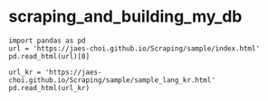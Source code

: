 # scraping_and_building_my_db

```
import pandas as pd
url = 'https://jaes-choi.github.io/Scraping/sample/index.html'
pd.read_html(url)[0]
```

```
url_kr = 'https://jaes-choi.github.io/Scraping/sample/sample_lang_kr.html'
pd.read_html(url_kr)
```
